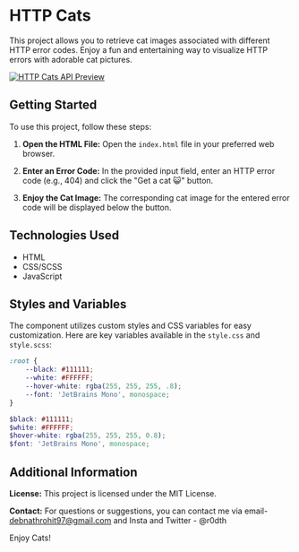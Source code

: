 # HTTP Cats

This project allows you to retrieve cat images associated with different HTTP error codes.
Enjoy a fun and entertaining way to visualize HTTP errors with adorable cat pictures.

[![HTTP Cats API Preview](https://i.postimg.cc/qRzZC72c/image.png)](https://postimg.cc/MMJYCqPX)

## Getting Started

To use this project, follow these steps:

1. **Open the HTML File:**
   Open the `index.html` file in your preferred web browser.

2. **Enter an Error Code:**
   In the provided input field, enter an HTTP error code (e.g., 404) and click the "Get a cat 😺" button.

3. **Enjoy the Cat Image:**
   The corresponding cat image for the entered error code will be displayed below the button.

## Technologies Used

- HTML
- CSS/SCSS
- JavaScript

## Styles and Variables

The component utilizes custom styles and CSS variables for easy customization. Here are key variables available in
the `style.css` and `style.scss`:

```css
:root {
    --black: #111111;
    --white: #FFFFFF;
    --hover-white: rgba(255, 255, 255, .8);
    --font: 'JetBrains Mono', monospace;
}
```

```scss
$black: #111111;
$white: #FFFFFF;
$hover-white: rgba(255, 255, 255, 0.8);
$font: 'JetBrains Mono', monospace;
```

## Additional Information

**License:**
This project is licensed under the MIT License.

**Contact:**
For questions or suggestions, you can contact me via email- debnathrohit97@gmail.com and Insta and Twitter - @r0dth

Enjoy Cats!
